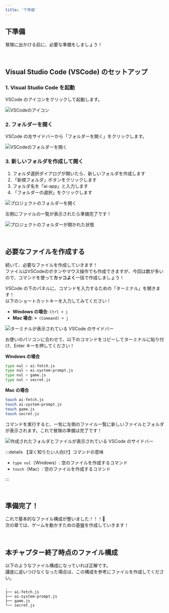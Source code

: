 ```yaml
---
title: '下準備'
---
```


## 下準備

冒険に出かける前に、必要な準備をしましょう！

<br />

## Visual Studio Code (VSCode) のセットアップ

### 1. Visual Studio Code を起動

VSCode のアイコンをクリックして起動します。

![VSCodeのアイコン](/images/nagoya-ai-event-2025-programming-workshop/02_base-setup/01_open-vscode.png)
<br />

### 2. フォルダーを開く

VSCode の左サイドバーから「フォルダーを開く」をクリックします。

![VSCodeのフォルダーを開く](/images/nagoya-ai-event-2025-programming-workshop/02_base-setup/02_open-vscode-folder.png)
<br />

### 3. 新しいフォルダを作成して開く

1. フォルダ選択ダイアログが開いたら、新しいフォルダを作成します
2. 「新規フォルダ」ボタンをクリックします
3. フォルダ名を「ai-app」と入力します
4. 「フォルダーの選択」をクリックします

![プロジェクトのフォルダーを開く](/images/nagoya-ai-event-2025-programming-workshop/02_base-setup/03_open-project-folder.png)

左側にファイルの一覧が表示されたら準備完了です！

![プロジェクトのフォルダーが開かれた状態](/images/nagoya-ai-event-2025-programming-workshop/02_base-setup/04_opened-project-folder.png)

<br />

## 必要なファイルを作成する

続いて、必要なファイルを作成していきます！\
ファイルはVSCodeのボタンやマウス操作でも作成できますが、今回は数が多いので、コマンドを使って**カッコよく**一括で作成しましょう！

VSCode の下のパネルに、コマンドを入力するための「ターミナル」を開きます！\
以下のショートカットキーを入力してみてください！

- **Windows の場合**: `Ctrl + j`
- **Mac 場合**: `⌘ (Command) + j`

![ターミナルが表示されている VSCode のサイドバー](/images/nagoya-ai-event-2025-programming-workshop/02_base-setup/05_opened-terminal-panel.png)

お使いのパソコンに合わせて、以下のコマンドをコピーしてターミナルに貼り付け、Enter キーを押してください！

**Windows の場合**

```bash
type nul > ai-fetch.js
type nul > ai-system-prompt.js
type nul > game.js
type nul > secret.js
```

**Mac の場合**

```bash
touch ai-fetch.js
touch ai-system-prompt.js
touch game.js
touch secret.js
```

コマンドを実行すると、一気に左側のファイル一覧に新しいファイルとフォルダが表示されます。これで冒険の準備は完了です！

![作成されたフォルダとファイルが表示されている VSCode のサイドバー](/images/nagoya-ai-event-2025-programming-workshop/02_base-setup/06_created-files-and-folders.png)

:::details 【深く知りたい人向け】コマンドの意味

- `type nul`（Windows）: 空のファイルを作成するコマンド
- `touch`（Mac）: 空のファイルを作成するコマンド

:::

<br />

## 準備完了！

これで基本的なファイル構成が整いました！！！🚀\
次の章では、ゲームを動かすための基盤を作成していきます！

<br />

## 本チャプター終了時点のファイル構成

以下のようなファイル構成になっていれば正解です。\
講座に追いつけなくなった場合は、この構成を参考にファイルを作成してください。

```
.
├── ai-fetch.js
├── ai-system-prompt.js
├── game.js
└── secret.js
```
